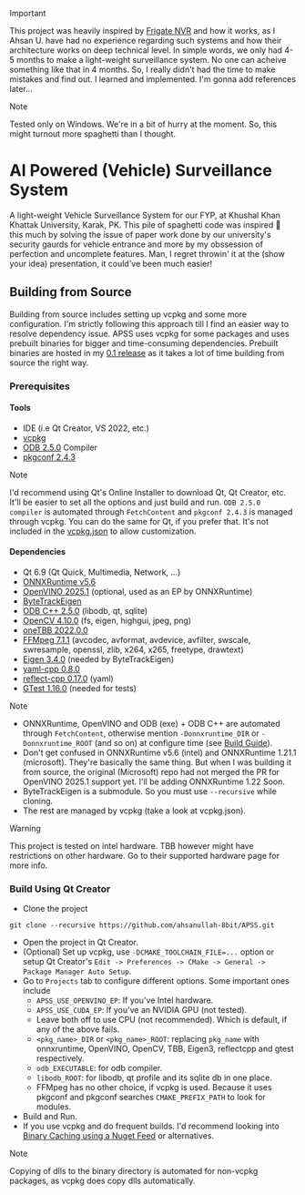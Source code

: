 > [!IMPORTANT]
> This project was heavily inspired by [Frigate NVR](https://github.com/blakeblackshear/frigate.git) and how it works, as I Ahsan U. have had no experience regarding such systems and how their architecture works on deep technical level.
> In simple words, we only had 4-5 months to make a light-weight surveillance system. No one can acheive something like that in 4 months. So, I really didn't had the time to make mistakes and find out. I learned and implemented.
> I'm gonna add references later...

> [!NOTE]
> Tested only on Windows.
> We're in a bit of hurry at the moment. So, this might turnout more spaghetti than I thought.


# AI Powered (Vehicle) Surveillance System
A light-weight Vehicle Surveillance System for our FYP, at Khushal Khan Khattak University, Karak, PK. This pile of spaghetti code
was inspired 🤏 this much by solving the issue of paper work done by our university's security gaurds for vehicle entrance and more
by my obssession of perfection and uncomplete features. Man, I regret throwin' it at the (show your idea) presentation, it could've been much easier!

## Building from Source
Building from source includes setting up vcpkg and some more configuration. I'm strictly following this approach till I find an easier
way to resolve dependency issue. APSS uses vcpkg for some packages and uses prebuilt binaries for bigger and time-consuming dependencies.
Prebuilt binaries are hosted in my [0.1 release](https://github.com/ahsanullah-8bit/APSS/releases/tag/v0.1) as it takes a lot of time building from source the right way.

### Prerequisites

#### Tools
* IDE (i.e Qt Creator, VS 2022, etc.)
* [vcpkg](https://learn.microsoft.com/en-us/vcpkg/get_started/overview)
* [ODB 2.5.0](https://github.com/codesynthesis-com/odb.git) Compiler
* [pkgconf 2.4.3](https://github.com/pkgconf/pkgconf.git)

> [!NOTE]
> I'd recommend using Qt's Online Installer to download Qt, Qt Creator, etc. It'll be easier to set all the options and just build and run.
> `ODB 2.5.0 compiler` is automated through `FetchContent` and `pkgconf 2.4.3` is managed through vcpkg. 
> You can do the same for Qt, if you prefer that. It's not included in the [vcpkg.json](vcpkg.json) to allow customization.

#### Dependencies
* Qt 6.9 (Qt Quick, Multimedia, Network, ...)
* [ONNXRuntime v5.6](https://github.com/intel/onnxruntime.git)
* [OpenVINO 2025.1](https://github.com/openvinotoolkit/openvino.git) (optional, used as an EP by ONNXRuntime)
* [ByteTrackEigen](https://github.com/ahsanullah-8bit/ByteTrackEigen.git)
* [ODB C++ 2.5.0](https://github.com/codesynthesis-com/odb.git) (libodb, qt, sqlite)
* [OpenCV 4.10.0](https://github.com/opencv/opencv/tree/master) (fs, eigen, highgui, jpeg, png)
* [oneTBB 2022.0.0](https://github.com/uxlfoundation/oneTBB.git)
* [FFMpeg 7.1.1](https://github.com/FFmpeg/FFmpeg.git) (avcodec, avformat, avdevice, avfilter, swscale, swresample, openssl, zlib, x264, x265, freetype, drawtext)
* [Eigen 3.4.0](https://github.com/PX4/eigen.git) (needed by ByteTrackEigen)
* [yaml-cpp 0.8.0](https://github.com/jbeder/yaml-cpp.git)
* [reflect-cpp 0.17.0](https://github.com/getml/reflect-cpp.git) (yaml)
* [GTest 1.16.0](https://github.com/google/googletest.git) (needed for tests)

> [!NOTE] 
> * ONNXRuntime, OpenVINO and ODB (exe) + ODB C++ are automated through `FetchContent`, otherwise mention `-Donnxruntime_DIR` or `-Donnxruntime_ROOT` (and so on) at configure time (see [Build Guide](#build-using-qt-creator)).
> * Don't get confused in ONNXRuntime v5.6 (intel) and ONNXRuntime 1.21.1 (microsoft). They're basically the same thing. But when I was building it from source, the original (Microsoft) repo had not merged the PR for OpenVINO 2025.1 support yet. I'll be adding ONNXRuntime 1.22 Soon.
> * ByteTrackEigen is a submodule. So you must use `--recursive` while cloning.
> * The rest are managed by vcpkg (take a look at vcpkg.json). 

> [!WARNING] 
> This project is tested on intel hardware. TBB however might have restrictions on other hardware. Go to their supported hardware page for more info.

### Build Using Qt Creator

* Clone the project

```
git clone --recursive https://github.com/ahsanullah-8bit/APSS.git
```
* Open the project in Qt Creator.
* (Optional) Set up vcpkg, use `-DCMAKE_TOOLCHAIN_FILE=...` option or setup Qt Creator's `Edit -> Preferences -> CMake -> General -> Package Manager Auto Setup`.
* Go to `Projects` tab to configure different options. Some important ones include
    * `APSS_USE_OPENVINO_EP`: If you've Intel hardware.
	* `APSS_USE_CUDA_EP`: If you've an NVIDIA GPU (not tested).
	* Leave both off to use CPU (not recommended). Which is default, if any of the above fails.
	* `<pkg_name>_DIR` or `<pkg_name>_ROOT`: replacing `pkg_name` with onnxruntime, OpenVINO, OpenCV, TBB, Eigen3, reflectcpp and gtest respectively.
	* `odb_EXECUTABLE`: for odb compiler.
	* `libodb_ROOT`: for libodb, qt profile and its sqlite db in one place.
	* FFMpeg has no other choice, if vcpkg is used. Because it uses pkgconf and pkgconf searches `CMAKE_PREFIX_PATH` to look for modules.
* Build and Run.
* If you use vcpkg and do frequent builds. I'd recommend looking into [Binary Caching using a Nuget Feed](https://learn.microsoft.com/en-us/vcpkg/consume/binary-caching-nuget) or alternatives.

> [!NOTE]
> Copying of dlls to the binary directory is automated for non-vcpkg packages, as vcpkg does copy dlls automatically.
